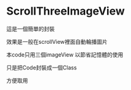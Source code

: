 # ScrollThreeImageView

這是一個簡單的封裝

效果是一般在scrollView裡面自動輪播圖片

本code只用三個imageView 以節省記憶體的使用

只是把Code封裝成一個Class

方便取用

